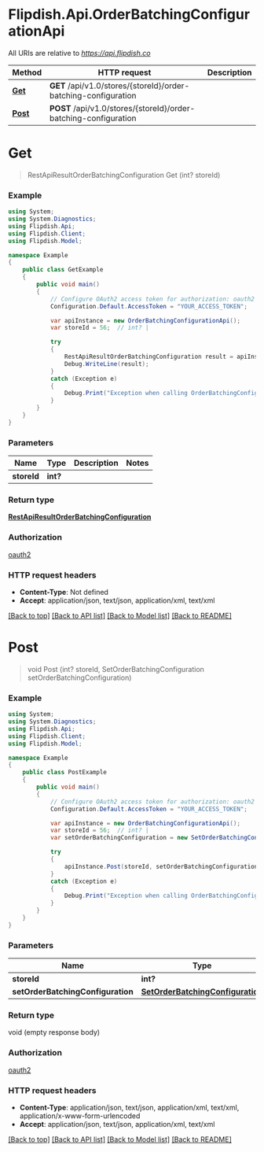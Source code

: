 # Flipdish.Api.OrderBatchingConfigurationApi

All URIs are relative to *https://api.flipdish.co*

Method | HTTP request | Description
------------- | ------------- | -------------
[**Get**](OrderBatchingConfigurationApi.md#get) | **GET** /api/v1.0/stores/{storeId}/order-batching-configuration | 
[**Post**](OrderBatchingConfigurationApi.md#post) | **POST** /api/v1.0/stores/{storeId}/order-batching-configuration | 


<a name="get"></a>
# **Get**
> RestApiResultOrderBatchingConfiguration Get (int? storeId)



### Example
```csharp
using System;
using System.Diagnostics;
using Flipdish.Api;
using Flipdish.Client;
using Flipdish.Model;

namespace Example
{
    public class GetExample
    {
        public void main()
        {
            // Configure OAuth2 access token for authorization: oauth2
            Configuration.Default.AccessToken = "YOUR_ACCESS_TOKEN";

            var apiInstance = new OrderBatchingConfigurationApi();
            var storeId = 56;  // int? | 

            try
            {
                RestApiResultOrderBatchingConfiguration result = apiInstance.Get(storeId);
                Debug.WriteLine(result);
            }
            catch (Exception e)
            {
                Debug.Print("Exception when calling OrderBatchingConfigurationApi.Get: " + e.Message );
            }
        }
    }
}
```

### Parameters

Name | Type | Description  | Notes
------------- | ------------- | ------------- | -------------
 **storeId** | **int?**|  | 

### Return type

[**RestApiResultOrderBatchingConfiguration**](RestApiResultOrderBatchingConfiguration.md)

### Authorization

[oauth2](../README.md#oauth2)

### HTTP request headers

 - **Content-Type**: Not defined
 - **Accept**: application/json, text/json, application/xml, text/xml

[[Back to top]](#) [[Back to API list]](../README.md#documentation-for-api-endpoints) [[Back to Model list]](../README.md#documentation-for-models) [[Back to README]](../README.md)

<a name="post"></a>
# **Post**
> void Post (int? storeId, SetOrderBatchingConfiguration setOrderBatchingConfiguration)



### Example
```csharp
using System;
using System.Diagnostics;
using Flipdish.Api;
using Flipdish.Client;
using Flipdish.Model;

namespace Example
{
    public class PostExample
    {
        public void main()
        {
            // Configure OAuth2 access token for authorization: oauth2
            Configuration.Default.AccessToken = "YOUR_ACCESS_TOKEN";

            var apiInstance = new OrderBatchingConfigurationApi();
            var storeId = 56;  // int? | 
            var setOrderBatchingConfiguration = new SetOrderBatchingConfiguration(); // SetOrderBatchingConfiguration | 

            try
            {
                apiInstance.Post(storeId, setOrderBatchingConfiguration);
            }
            catch (Exception e)
            {
                Debug.Print("Exception when calling OrderBatchingConfigurationApi.Post: " + e.Message );
            }
        }
    }
}
```

### Parameters

Name | Type | Description  | Notes
------------- | ------------- | ------------- | -------------
 **storeId** | **int?**|  | 
 **setOrderBatchingConfiguration** | [**SetOrderBatchingConfiguration**](SetOrderBatchingConfiguration.md)|  | 

### Return type

void (empty response body)

### Authorization

[oauth2](../README.md#oauth2)

### HTTP request headers

 - **Content-Type**: application/json, text/json, application/xml, text/xml, application/x-www-form-urlencoded
 - **Accept**: application/json, text/json, application/xml, text/xml

[[Back to top]](#) [[Back to API list]](../README.md#documentation-for-api-endpoints) [[Back to Model list]](../README.md#documentation-for-models) [[Back to README]](../README.md)

